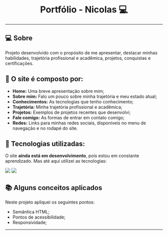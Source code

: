 <h1 align="center">Portfólio - Nicolas 💻</h1>


---

## 💻 Sobre

Projeto desenvolvido com o propósito de me apresentar, destacar minhas habilidades, trajetória profissional e acadêmica, projetos, conquistas e certificações.

## 🤯 O site é composto por:

- **Home:** Uma breve apresentação sobre mim;
- **Sobre mim:** Falo um pouco sobre minha trajetória e meu estado atual;
- **Conhecimentos:** As tecnologias que tenho conhecimento;
- **Trajetória:** Minha trajetória profissional e acadêmica;
- **Projetos:** Exemplos de projetos recentes que desenvolvi;
- **Fale comigo:** As formas de entrar em contato comigo;
- **Redes:** Links para minhas redes sociais, disponíveis no menu de navegação e no rodapé do site.

## 🧠 Tecnologias utilizadas:

O site **ainda está em desenvolvimento**, pois estou em constante aprendizado. Mas até aqui utilizei as tecnologias:

<div>
    <img src="https://img.shields.io/badge/HTML5-E34F26?style=for-the-badge&logo=html5&logoColor=white" />
    <img src="https://img.shields.io/badge/CSS3-1572B6?style=for-the-badge&logo=css3&logoColor=white" />
</div>

## 📚 Alguns conceitos aplicados

Neste projeto apliquei os seguintes pontos:
+ Semântica HTML;
+ Pontos de acessibilidade;
+ Responsividade;


---


